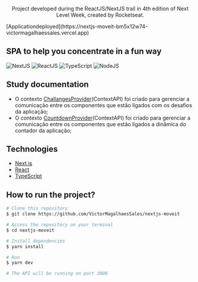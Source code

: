 <div align="center">
  <p>Project developed during the ReactJS/NextJS trail in 4th edition of Next Level Week, created by Rocketseat.</p>
</div>
[Applicationdeployed](https://nextjs-moveit-bm5x12w74-victormagalhaessales.vercel.app)

## SPA to help you concentrate in a fun way
![NextJS](https://img.shields.io/badge/-nextjs-black?style=flat-square&logo=next.js)
![ReactJS](https://img.shields.io/badge/-react-black?style=flat-square&logo=react&color=61DAFB&logoColor=black)
![TypeScript](https://img.shields.io/badge/-TypeScript-blue?style=flat-square&logo=typescript&logoColor=white)
![NodeJS](https://img.shields.io/badge/-NodeJS-white?style=flat-square&logo=node.js&color=339933&logoColor=white)

## Study documentation
- O contexto [ChallangesProvider](https://github.com/VictorMagalhaesSales/nextjs-moveit/blob/master/src/contexts/ChallengesContext.tsx)(ContextAPI) foi criado para gerenciar a comunicação entre os componentes que estão ligados com os desafios da aplicação;
- O contexto [CountdownProvider](https://github.com/VictorMagalhaesSales/nextjs-moveit/blob/master/src/contexts/CountdownContext.tsx)(ContextAPI) foi criado para gerenciar a comunicação entre os componentes que estão ligados a dinâmica do contador da aplicação;

## Technologies

- [Next.js](https://nextjs.org/)
- [React](https://reactjs.org)
- [TypeScript](https://www.typescriptlang.org/)

## How to run the project?
```bash
# Clone this repository
$ git clone https://github.com/VictorMagalhaesSales/nextjs-moveit

# Access the repository on your terminal
$ cd nextjs-moveit

# Install dependencies
$ yarn install

# Run
$ yarn dev

# The API will be running on port 3000
```
